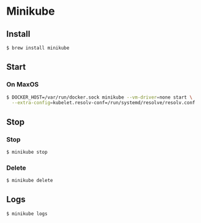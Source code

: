 # Minikube

## Install

``` sh
$ brew install minikube
```

## Start

### On MaxOS

``` sh
$ DOCKER_HOST=/var/run/docker.sock minikube --vm-driver=none start \
  --extra-config=kubelet.resolv-conf=/run/systemd/resolve/resolv.conf
```

## Stop

### Stop

``` sh
$ minikube stop
```

### Delete

``` sh
$ minikube delete
```

## Logs

``` sh
$ minikube logs
```
